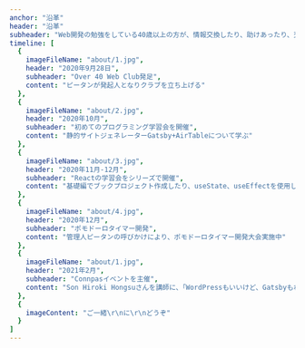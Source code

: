 ```yaml
---
anchor: "沿革"
header: "沿革"
subheader: "Web開発の勉強をしている40歳以上の方が、情報交換したり、助けあったり、交流を深めたりするためのオンラインコミュニティ"
timeline: [
  {
    imageFileName: "about/1.jpg",
    header: "2020年9月28日",
    subheader: "Over 40 Web Club発足",
    content: "ピータンが発起人となりクラブを立ち上げる"
  },
  {
    imageFileName: "about/2.jpg",
    header: "2020年10月",
    subheader: "初めてのプログラミング学習会を開催",
    content: "静的サイトジェネレーターGatsby+AirTableについて学ぶ"
  },
  {
    imageFileName: "about/3.jpg",
    header: "2020年11月-12月",
    subheader: "Reactの学習会をシリーズで開催",
    content: "基礎編でブックプロジェクト作成したり、useState、useEffectを使用したプロジェクトを作成しました"
  },
  {
    imageFileName: "about/4.jpg",
    header: "2020年12月",
    subheader: "ポモドーロタイマー開発",
    content: "管理人ピータンの呼びかけにより、ポモドーロタイマー開発大会実施中"
  },
  {
    imageFileName: "about/1.jpg",
    header: "2021年2月",
    subheader: "Connpasイベントを主催",
    content: "Son Hiroki Hongsuさんを講師に、「WordPressもいいけど、Gatsbyもね」主催"
  },
  {
    imageContent: "ご一緒\r\nに\r\nどうぞ"
  }
]
---
```

